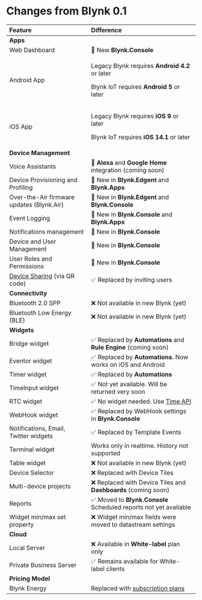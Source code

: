 # Changes from Blynk 0.1

<table>
  <thead>
    <tr>
      <th style="text-align:left">Feature</th>
      <th style="text-align:left">Difference</th>
    </tr>
  </thead>
  <tbody>
    <tr>
      <td style="text-align:left"><b>Apps</b>
      </td>
      <td style="text-align:left"></td>
    </tr>
    <tr>
      <td style="text-align:left">Web Dashboard</td>
      <td style="text-align:left">&#x1F389; New <b>Blynk.Console</b>
      </td>
    </tr>
    <tr>
      <td style="text-align:left">Android App</td>
      <td style="text-align:left">
        <p>Legacy Blynk requires <b>Android 4.2</b> or later</p>
        <p>Blynk IoT requires <b>Android 5</b> or later</p>
      </td>
    </tr>
    <tr>
      <td style="text-align:left">iOS App</td>
      <td style="text-align:left">
        <p>Legacy Blynk requires <b>iOS 9</b> or later</p>
        <p>Blynk IoT requires <b>iOS 14.1</b> or later</p>
      </td>
    </tr>
    <tr>
      <td style="text-align:left"><b>Device Management</b>
      </td>
      <td style="text-align:left"></td>
    </tr>
    <tr>
      <td style="text-align:left">Voice Assistants</td>
      <td style="text-align:left">&#x1F389; <b>Alexa</b> and <b>Google Home</b> integration (coming soon)</td>
    </tr>
    <tr>
      <td style="text-align:left">Device Provisioning and Profiling</td>
      <td style="text-align:left">&#x1F389; New in <b>Blynk.Edgent</b> and <b>Blynk.Apps</b>
      </td>
    </tr>
    <tr>
      <td style="text-align:left">Over-the-Air firmware updates (Blynk.Air)</td>
      <td style="text-align:left">&#x1F389; New in <b>Blynk.Edgent</b> and <b>Blynk.Console</b>
      </td>
    </tr>
    <tr>
      <td style="text-align:left">Event Logging</td>
      <td style="text-align:left">&#x1F389; New in <b>Blynk.Console</b> and <b>Blynk.Apps</b>
      </td>
    </tr>
    <tr>
      <td style="text-align:left">Notifications management</td>
      <td style="text-align:left">&#x1F389; New in <b>Blynk.Console</b>
      </td>
    </tr>
    <tr>
      <td style="text-align:left">Device and User Management</td>
      <td style="text-align:left">&#x1F389; New in <b>Blynk.Console</b>
      </td>
    </tr>
    <tr>
      <td style="text-align:left">User Roles and Permissions</td>
      <td style="text-align:left">&#x1F389; New in <b>Blynk.Console</b>
      </td>
    </tr>
    <tr>
      <td style="text-align:left"><a href="https://docs.blynk.io/en/blynk.console/devices/device-sharing">Device Sharing</a> (via
        QR code)</td>
      <td style="text-align:left">&#x2705; Replaced by inviting users</td>
    </tr>
    <tr>
      <td style="text-align:left"><b>Connectivity</b>
      </td>
      <td style="text-align:left"></td>
    </tr>
    <tr>
      <td style="text-align:left">Bluetooth 2.0 SPP</td>
      <td style="text-align:left">&#x274C; Not available in new Blynk (yet)</td>
    </tr>
    <tr>
      <td style="text-align:left">Bluetooth Low Energy (BLE)</td>
      <td style="text-align:left">&#x274C; Not available in new Blynk (yet)</td>
    </tr>
    <tr>
      <td style="text-align:left"><b>Widgets</b>
      </td>
      <td style="text-align:left"></td>
    </tr>
    <tr>
      <td style="text-align:left">Bridge widget</td>
      <td style="text-align:left">&#x2705; Replaced by <b>Automations</b> and <b>Rule Engine</b> (coming soon)</td>
    </tr>
    <tr>
      <td style="text-align:left">Eventor widget</td>
      <td style="text-align:left">&#x2705; Replaced by <b>Automations.</b> Now works on iOS and Android</td>
    </tr>
    <tr>
      <td style="text-align:left">Timer widget</td>
      <td style="text-align:left">&#x2705; Replaced by <b>Automations</b>
      </td>
    </tr>
    <tr>
      <td style="text-align:left">TimeInput widget</td>
      <td style="text-align:left">&#x2705; Not yet available. Will be returned very soon</td>
    </tr>
    <tr>
      <td style="text-align:left">RTC widget</td>
      <td style="text-align:left">&#x2705; No widget needed. Use <a href="../blynk.edgent/api/rtc-clock.md">Time API</a>
      </td>
    </tr>
    <tr>
      <td style="text-align:left">WebHook widget</td>
      <td style="text-align:left">&#x2705; Replaced by WebHook settings in <b>Blynk.Console</b>
      </td>
    </tr>
    <tr>
      <td style="text-align:left">Notifications, Email, Twitter widgets</td>
      <td style="text-align:left">&#x2705; Replaced by Template Events</td>
    </tr>
    <tr>
      <td style="text-align:left">Terminal widget</td>
      <td style="text-align:left">Works only in realtime. History not supported</td>
    </tr>
    <tr>
      <td style="text-align:left">Table widget</td>
      <td style="text-align:left">&#x274C; Not available in new Blynk (yet)</td>
    </tr>
    <tr>
      <td style="text-align:left">Device Selector</td>
      <td style="text-align:left">&#x274C; Replaced with Device Tiles</td>
    </tr>
    <tr>
      <td style="text-align:left">Multi-device projects</td>
      <td style="text-align:left">&#x274C; Replaced with Device Tiles and <b>Dashboards</b> (coming soon)</td>
    </tr>
    <tr>
      <td style="text-align:left">Reports</td>
      <td style="text-align:left">&#x2705; Moved to <b>Blynk.Console<br /></b>Scheduled reports not yet available</td>
    </tr>
    <tr>
      <td style="text-align:left">Widget min/max set property</td>
      <td style="text-align:left">&#x274C; Widget min/max fields were moved to datastream settings</td>
    </tr>
    <tr>
      <td style="text-align:left"><b>Cloud</b>
      </td>
      <td style="text-align:left"></td>
    </tr>
    <tr>
      <td style="text-align:left">Local Server</td>
      <td style="text-align:left">&#x274C; Available in <b>White-label</b> plan only</td>
    </tr>
    <tr>
      <td style="text-align:left">Private Business Server</td>
      <td style="text-align:left">&#x2705; Remains available for White-label clients</td>
    </tr>
    <tr>
      <td style="text-align:left"><b>Pricing Model</b>
      </td>
      <td style="text-align:left"></td>
    </tr>
    <tr>
      <td style="text-align:left">Blynk Energy</td>
      <td style="text-align:left">Replaced with <a href="https://blynk.io/pricing#!/tab/318474072-1">subscription plans</a>
      </td>
    </tr>
  </tbody>
</table>

